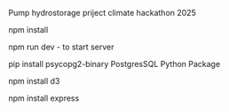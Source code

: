 Pump hydrostorage priject climate hackathon 2025

npm install

npm run dev  - to start server

pip install psycopg2-binary PostgresSQL Python Package

npm install d3

npm install express